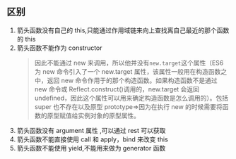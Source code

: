 ## 区别

1. 箭头函数没有自己的 this,只能通过作用域链来向上查找离自己最近的那个函数的 this
2. 箭头函数不能作为 constructor
   > 因此不能通过 new 来调用，所以他并没有`new.target`这个属性（ES6 为 new 命令引入了一个 new.target 属性，该属性一般用在构造函数之中，返回 new 命令作用于的那个构造函数。如果构造函数不是通过 new 命令或 Reflect.construct()调用的，new.target 会返回 undefined，因此这个属性可以用来确定构造函数是怎么调用的）。包括 super 也不存在以及原型 prototype=>因为在执行 new 的时候需要将函数的原型赋值给实例对象的原型属性。
3. 箭头函数没有 argument 属性 ,可以通过 rest 可以获取
4. 箭头函数不能直接使用 call 和 apply，bind 来改变 this
5. 箭头函数不能使用 yield,不能用来做为 generator 函数
